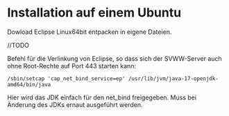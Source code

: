 # Installation auf einem Ubuntu


Dowload Eclipse Linux64bit entpacken in eigene Dateien.


//TODO




Befehl für die Verlinkung von Eclipse, so dass sich der SVWW-Server auch ohne Root-Rechte auf Port 443 starten kann:
```
/sbin/setcap 'cap_net_bind_service=ep' /usr/lib/jvm/java-17-openjdk-amd64/bin/java
```


Hier wird das JDK einfach für den net_bind freigegeben.
Muss bei Änderung des JDKs ernaut ausgeführt werden.
